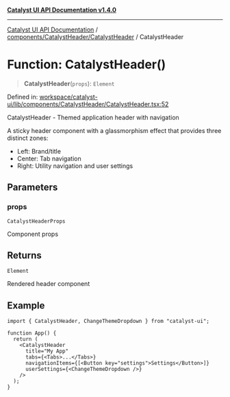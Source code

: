 [**Catalyst UI API Documentation v1.4.0**](../../../../README.md)

---

[Catalyst UI API Documentation](../../../../README.md) / [components/CatalystHeader/CatalystHeader](../README.md) / CatalystHeader

# Function: CatalystHeader()

> **CatalystHeader**(`props`): `Element`

Defined in: [workspace/catalyst-ui/lib/components/CatalystHeader/CatalystHeader.tsx:52](https://github.com/TheBranchDriftCatalyst/catalyst-ui/blob/main/lib/components/CatalystHeader/CatalystHeader.tsx#L52)

CatalystHeader - Themed application header with navigation

A sticky header component with a glassmorphism effect that provides three distinct zones:

- Left: Brand/title
- Center: Tab navigation
- Right: Utility navigation and user settings

## Parameters

### props

`CatalystHeaderProps`

Component props

## Returns

`Element`

Rendered header component

## Example

```tsx
import { CatalystHeader, ChangeThemeDropdown } from "catalyst-ui";

function App() {
  return (
    <CatalystHeader
      title="My App"
      tabs={<Tabs>...</Tabs>}
      navigationItems={[<Button key="settings">Settings</Button>]}
      userSettings={<ChangeThemeDropdown />}
    />
  );
}
```
